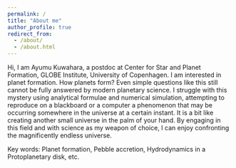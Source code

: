 ```yaml
---
permalink: /
title: "About me"
author_profile: true
redirect_from: 
  - /about/
  - /about.html
---
```

Hi, I am Ayumu Kuwahara, a postdoc at Center for Star and Planet Formation, GLOBE Institute, University of Copenhagen.
I am interested in planet formation. How planets form?  Even simple questions like this still cannot be fully answered by modern planetary science. I struggle with this mystery using analytical formulae and numerical simulation, attempting to reproduce on a blackboard or a computer a phenomenon that may be occurring somewhere in the universe at a certain instant. It is a bit like creating another small universe in the palm of your hand. By engaging in this field and with science as my weapon of choice, I can enjoy confronting the magnificently endless universe.
 
Key words: Planet formation, Pebble accretion, Hydrodynamics in a Protoplanetary disk, etc.
